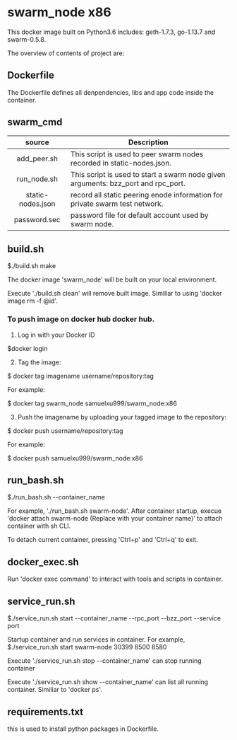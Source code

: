# swarm_node x86
This docker image built on Python3.6 includes: geth-1.7.3, go-1.13.7 and swarm-0.5.8.

The overview of contents of project are:

## Dockerfile
The Dockerfile defines all denpendencies, libs and app code inside the container.

## swarm_cmd

|   source   | Description |
|:----------:|-------------|
| add_peer.sh | This script is used to peer swarm nodes recorded in static-nodes.json.|
| run_node.sh | This script is used to start a swarm node given arguments: bzz_port and rpc_port. |
| static-nodes.json | record all static peering enode information for private swarm test network. |
| password.sec | password file for default account used by swarm node.|

## build.sh
$./build.sh make

The docker image 'swarm_node' will be built on your local environment.

Execute './build.sh clean' will remove built image. Similiar to using 'docker image rm -f @id'.

### To push image on docker hub docker hub.

1) Log in with your Docker ID

$docker login

2) Tag the image: 

$ docker tag imagename username/repository:tag

For example:

$ docker tag swarm_node samuelxu999/swarm_node:x86

3) Push the imagename by uploading your tagged image to the repository:

$ docker push username/repository:tag

For example:

$ docker push samuelxu999/swarm_node:x86

## run_bash.sh

$./run_bash.sh --container_name

For example, './run_bash.sh swarm-node'. After container startup, execue 'docker attach swarm-node (Replace with your container name)' to attach container with sh CLI.

To detach current container, pressing 'Ctrl+p' and 'Ctrl+q' to exit.

## docker_exec.sh

Run 'docker exec command' to interact with tools and scripts in container.

## service_run.sh

$./service_run.sh start --container_name --rpc_port --bzz_port --service port

Startup container and run services in container. For example, $./service_run.sh start swarm-node 30399 8500 8580

Execute './service_run.sh stop --container_name' can stop running container

Execute './service_run.sh show --container_name' can list all running container. Similiar to 'docker ps'.

## requirements.txt

this is used to install python packages in Dockerfile.



